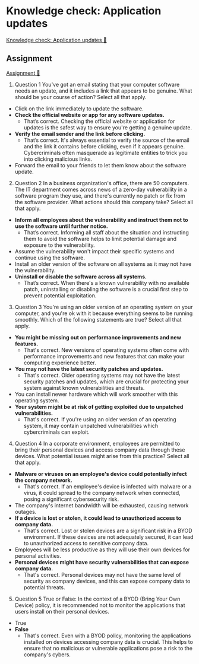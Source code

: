 # Knowledge check: Application updates

[Knowledge check: Application updates 🔗](https://www.coursera.org/learn/cybersecurity-threat-vectors-and-mitigation/assignment-submission/TZ0DC/knowledge-check-application-updates)

## Assignment

[Assignment 🔗](https://www.coursera.org/learn/cybersecurity-threat-vectors-and-mitigation/assignment-submission/TZ0DC/knowledge-check-application-updates/attempt)

1.  Question 1
    You've got an email stating that your computer software needs an update, and it includes a link that appears to be genuine. What should be your course of action? Select all that apply.

- Click on the link immediately to update the software.
- **Check the official website or app for any software updates.**
  - That’s correct. Checking the official website or application for updates is the safest way to ensure you're getting a genuine update.
- **Verify the email sender and the link before clicking.**
  - That’s correct. It's always essential to verify the source of the email and the link it contains before clicking, even if it appears genuine. Cybercriminals often masquerade as legitimate entities to trick you into clicking malicious links.
- Forward the email to your friends to let them know about the software update.

2. Question 2
   In a business organization's office, there are 50 computers. The IT department comes across news of a zero-day vulnerability in a software program they use, and there's currently no patch or fix from the software provider. What actions should this company take? Select all that apply.

- **Inform all employees about the vulnerability and instruct them not to use the software until further notice.**
  - That’s correct. Informing all staff about the situation and instructing them to avoid the software helps to limit potential damage and exposure to the vulnerability.
- Assume the vulnerability won't impact their specific systems and continue using the software.
- Install an older version of the software on all systems as it may not have the vulnerability.
- **Uninstall or disable the software across all systems.**
  - That’s correct. When there's a known vulnerability with no available patch, uninstalling or disabling the software is a crucial first step to prevent potential exploitation.

3. Question 3
   You're using an older version of an operating system on your computer, and you're ok with it because everything seems to be running smoothly. Which of the following statements are true? Select all that apply.

- **You might be missing out on performance improvements and new features.**
  - That's correct. New versions of operating systems often come with performance improvements and new features that can make your computing experience better.
- **You may not have the latest security patches and updates.**
  - That's correct. Older operating systems may not have the latest security patches and updates, which are crucial for protecting your system against known vulnerabilities and threats.
- You can install newer hardware which will work smoother with this operating system.
- **Your system might be at risk of getting exploited due to unpatched vulnerabilities.**
  - That's correct. If you're using an older version of an operating system, it may contain unpatched vulnerabilities which cybercriminals can exploit.

4. Question 4
   In a corporate environment, employees are permitted to bring their personal devices and access company data through these devices. What potential issues might arise from this practice? Select all that apply.

- **Malware or viruses on an employee's device could potentially infect the company network.**
  - That's correct. If an employee's device is infected with malware or a virus, it could spread to the company network when connected, posing a significant cybersecurity risk.
- The company's internet bandwidth will be exhausted, causing network outages.
- **If a device is lost or stolen, it could lead to unauthorized access to company data.**
  - That's correct. Lost or stolen devices are a significant risk in a BYOD environment. If these devices are not adequately secured, it can lead to unauthorized access to sensitive company data.
- Employees will be less productive as they will use their own devices for personal activities.
- **Personal devices might have security vulnerabilities that can expose company data.**
  - That's correct. Personal devices may not have the same level of security as company devices, and this can expose company data to potential threats.

5. Question 5
   True or False: In the context of a BYOD (Bring Your Own Device) policy, it is recommended not to monitor the applications that users install on their personal devices.

- True
- **False**
  - That's correct. Even with a BYOD policy, monitoring the applications installed on devices accessing company data is crucial. This helps to ensure that no malicious or vulnerable applications pose a risk to the company's cybers.
